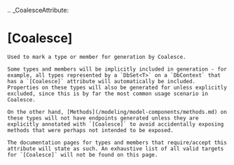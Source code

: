 
.. _CoalesceAttribute:

[Coalesce]
==========

    Used to mark a type or member for generation by Coalesce.
    
    Some types and members will be implicitly included in generation - for example, all types represented by a `DbSet<T>` on a `DbContext` that has a `[Coalesce]` attribute will automatically be included. Properties on these types will also be generated for unless explicitly excluded, since this is by far the most common usage scenario in Coalesce.

    On the other hand, [Methods](/modeling/model-components/methods.md) on these types will not have endpoints generated unless they are explicitly annotated with `[Coalesce]` to avoid accidentally exposing methods that were perhaps not intended to be exposed.

    The documentation pages for types and members that require/accept this attribute will state as such. An exhaustive list of all valid targets for `[Coalesce]` will not be found on this page.
